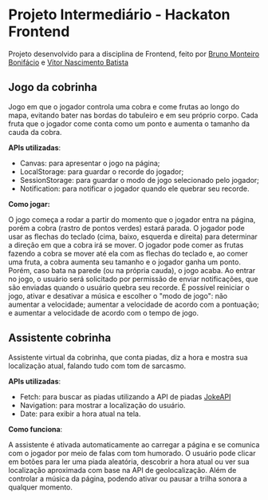 # Projeto Intermediário - Hackaton Frontend
Projeto desenvolvido para a disciplina de Frontend, feito por [Bruno Monteiro Bonifácio](https://github.com/brunomonteirobonifacio) e [Vitor Nascimento Batista](https://github.com/v11kt0r)

## Jogo da cobrinha
Jogo em que o jogador controla uma cobra e come frutas ao longo do mapa, evitando bater nas bordas do tabuleiro e em seu próprio corpo. Cada fruta que o jogador come conta como um ponto e aumenta o tamanho da cauda da cobra.

**APIs utilizadas**:
* Canvas: para apresentar o jogo na página;
* LocalStorage: para guardar o recorde do jogador;
* SessionStorage: para guardar o modo de jogo selecionado pelo jogador;
* Notification: para notificar o jogador quando ele quebrar seu recorde.

**Como jogar:**

O jogo começa a rodar a partir do momento que o jogador entra na página, porém a cobra (rastro de pontos verdes) estará parada. O jogador pode usar as flechas do teclado (cima, baixo, esquerda e direita) para determinar a direção em que a cobra irá se mover. O jogador pode comer as frutas fazendo a cobra se mover até ela com as flechas do teclado e, ao comer uma fruta, a cobra aumenta seu tamanho e o jogador ganha um ponto. Porém, caso bata na parede (ou na própria cauda), o jogo acaba.
Ao entrar no jogo, o usuário será solicitado por permissão de enviar notificações, que são enviadas quando o usuário quebra seu recorde.
É possível reiniciar o jogo, ativar e desativar a música e escolher o "modo de jogo": não aumentar a velocidade; aumentar a velocidade de acordo com a pontuação; e aumentar a velocidade de acordo com o tempo de jogo.

## Assistente cobrinha
Assistente virtual da cobrinha, que conta piadas, diz a hora e mostra sua localização atual, falando tudo com tom de sarcasmo.

**APIs utilizadas**:
* Fetch: para buscar as piadas utilizando a API de piadas [JokeAPI](https://sv443.net/jokeapi/v2/)
* Navigation: para mostrar a localização do usuário.
* Date: para exibir a hora atual na tela.

**Como funciona**:

A assistente é ativada automaticamente ao carregar a página e se comunica com o jogador por meio de falas com tom humorado. O usuário pode clicar em botões para ler uma piada aleatória, descobrir a hora atual ou ver sua localização aproximada com base na API de geolocalização. Além de controlar a música da página, podendo ativar ou pausar a trilha sonora a qualquer momento.


